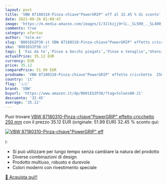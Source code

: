 ```yaml
---
layout: post
title: 'VBW 87180310-Pinza-chiave"PowerGRIP" eff al 32.45 % di sconto'
date: 2021-09-26 01:09:47
image: 'https://m.media-amazon.com/images/I/31lkzjj9+lL._SL500_._SL400_.jpg'
comments: true
category: ofertas
author: 'tole.es'
slug: 'B001EGIP38-it VBW 87180310-Pinza-chiave"PowerGRIP" effetto cricchetto...'
sku: 'B001EGIP38-it'
tags: [ 'Fai da te','Pinze a becchi piegati','Pinze e tenaglie','Utensili a mano','Utensili elettrici e a mano','vbw', ]
actualPrice: 35.12 EUR
currency: EUR
price: 35.12
comparePrice: 51.99 EUR
prodname: 'VBW 87180310-Pinza-chiave"PowerGRIP" effetto cricchetto  250 mm'
country: 'it'
flag: '🇮🇹'
brand: 'VBW'
buyurl: 'https://www.amazon.it/dp/B001EGIP38/?tag=tolees00-21'
descuento: '32.45'
average: '35.12'
---
```


Puoi trovare [VBW 87180310-Pinza-chiave"PowerGRIP" effetto cricchetto  250 mm](https://www.amazon.it/dp/B001EGIP38/?tag=tolees00-21) con il prezzo 35.12 EUR (originale: 51.99 EUR) 32.45 % sconto qui:

[![VBW 87180310-Pinza-chiave"PowerGRIP" eff](https://m.media-amazon.com/images/I/31lkzjj9+lL._SL500_._SL400_.jpg)](https://www.amazon.it/dp/B001EGIP38/?tag=tolees00-21)

ℹ️:

- Si può utilizzare per lungo tempo senza cambiare la natura del prodotto
- Diverse combinazioni di design
- Prodotto multiuso, robusto e durevole
- Colori moderni con rivestimento speciale

[🛒 Acquista qui!!](https://www.amazon.it/dp/B001EGIP38/?tag=tolees00-21)
